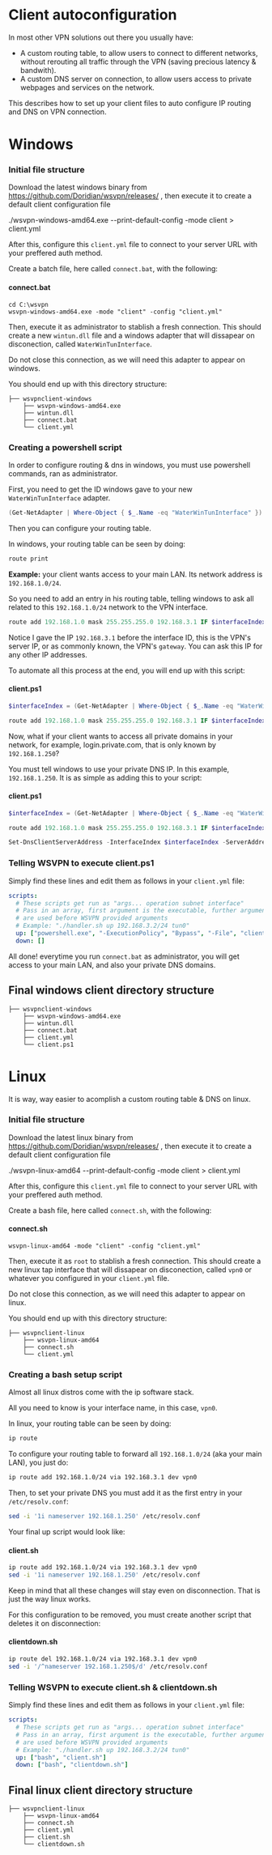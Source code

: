 # Client autoconfiguration
In most other VPN solutions out there you usually have:

- A custom routing table, to allow users to connect to different networks, without rerouting all traffic through the VPN (saving precious latency & bandwith).
- A custom DNS server on connection, to allow users access to private webpages and services on the network.

This describes how to set up your client files to auto configure  IP routing and DNS on VPN connection.

# Windows
### Initial file structure

Download the latest windows binary from https://github.com/Doridian/wsvpn/releases/ , then execute it to create a default client configuration file

./wsvpn-windows-amd64.exe --print-default-config -mode client > client.yml

After this, configure this `client.yml` file to connect to your server URL with your preffered auth method.

Create a batch file, here called `connect.bat`, with the following:

#### connect.bat
```batch
cd C:\wsvpn
wsvpn-windows-amd64.exe -mode "client" -config "client.yml"
```
Then, execute it as administrator to stablish a fresh connection. 
This should create a new `wintun.dll` file and a windows adapter that will dissapear on disconection, called `WaterWinTunInterface`.

Do not close this connection, as we will need this adapter to appear on windows.

You should end up with this directory structure:
```
├── wsvpnclient-windows
    ├── wsvpn-windows-amd64.exe
    ├── wintun.dll
    ├── connect.bat
    └── client.yml
```

### Creating a powershell script
In order to configure routing & dns in windows, you must use powershell commands, ran as administrator.

First, you need to get the ID windows gave to your new `WaterWinTunInterface` adapter.

```powershell
(Get-NetAdapter | Where-Object { $_.Name -eq "WaterWinTunInterface" }).InterfaceIndex
```

Then you can configure your routing table.

In windows, your routing table can be seen by doing:
```powershell
route print
```

**Example:** your client wants access to your main LAN. Its network address is `192.168.1.0/24`.

So you need to add an entry in his routing table, telling windows to ask all related to this `192.168.1.0/24` network to the VPN interface.

```powershell
route add 192.168.1.0 mask 255.255.255.0 192.168.3.1 IF $interfaceIndex
```
Notice I gave the IP `192.168.3.1` before the interface ID, this is the VPN's server IP, or as commonly known, the VPN's `gateway`. You can ask this IP for any other IP addresses.

To automate all this process at the end, you will end up with this script:
#### client.ps1
```powershell
$interfaceIndex = (Get-NetAdapter | Where-Object { $_.Name -eq "WaterWinTunInterface" }).InterfaceIndex

route add 192.168.1.0 mask 255.255.255.0 192.168.3.1 IF $interfaceIndex
```

Now, what if your client wants to access all private domains in your network, for example, login.private.com, that is only known by `192.168.1.250`?

You must tell windows to use your private DNS IP. In this example, `192.168.1.250`. It is as simple as adding this to your script:

#### client.ps1
```powershell
$interfaceIndex = (Get-NetAdapter | Where-Object { $_.Name -eq "WaterWinTunInterface" }).InterfaceIndex

route add 192.168.1.0 mask 255.255.255.0 192.168.3.1 IF $interfaceIndex

Set-DnsClientServerAddress -InterfaceIndex $interfaceIndex -ServerAddresses 192.168.1.250
```

### Telling WSVPN to execute client.ps1
Simply find these lines and edit them as follows in your `client.yml` file:

```yaml
scripts:
  # These scripts get run as "args... operation subnet interface"
  # Pass in an array, first argument is the executable, further arguments
  # are used before WSVPN provided arguments
  # Example: "./handler.sh up 192.168.3.2/24 tun0"
  up: ["powershell.exe", "-ExecutionPolicy", "Bypass", "-File", "client.ps1"]
  down: []
```

All done! everytime you run `connect.bat` as administrator, you will get access to your main LAN, and also your private DNS domains.

## Final windows client directory structure
```
├── wsvpnclient-windows
    ├── wsvpn-windows-amd64.exe
    ├── wintun.dll
    ├── connect.bat
    ├── client.yml
    └── client.ps1
```

# Linux
It is way, way easier to acomplish a custom routing table & DNS on linux.

### Initial file structure

Download the latest linux binary from https://github.com/Doridian/wsvpn/releases/ , then execute it to create a default client configuration file

./wsvpn-linux-amd64
 --print-default-config -mode client > client.yml

After this, configure this `client.yml` file to connect to your server URL with your preffered auth method.

Create a bash file, here called `connect.sh`, with the following:

#### connect.sh
```batch
wsvpn-linux-amd64 -mode "client" -config "client.yml"
```
Then, execute it as `root` to stablish a fresh connection. 
This should create a new linux tap interface that will dissapear on disconection, called `vpn0` or whatever you configured in your `client.yml` file.

Do not close this connection, as we will need this adapter to appear on linux.

You should end up with this directory structure:
```
├── wsvpnclient-linux
    ├── wsvpn-linux-amd64
    ├── connect.sh
    └── client.yml
```
### Creating a bash setup script
Almost all linux distros come with the ip software stack.

All you need to know is your interface name, in this case, `vpn0`.

In linux, your routing table can be seen by doing:
```powershell
ip route
```

To configure your routing table to forward all `192.168.1.0/24` (aka your main LAN), you just do:

```bash
ip route add 192.168.1.0/24 via 192.168.3.1 dev vpn0
```

Then, to set your private DNS you must add it as the first entry in your `/etc/resolv.conf`:
```bash
sed -i '1i nameserver 192.168.1.250' /etc/resolv.conf
```

Your final up script would look like:

#### client.sh
```bash
ip route add 192.168.1.0/24 via 192.168.3.1 dev vpn0
sed -i '1i nameserver 192.168.1.250' /etc/resolv.conf
```


Keep in mind that all these changes will stay even on disconnection. That is just the way linux works.

For this configuration to be removed, you must create another script that deletes it on disconnection:

#### clientdown.sh
```bash
ip route del 192.168.1.0/24 via 192.168.3.1 dev vpn0
sed -i '/^nameserver 192.168.1.250$/d' /etc/resolv.conf
```

### Telling WSVPN to execute client.sh & clientdown.sh
Simply find these lines and edit them as follows in your `client.yml` file:

```yaml
scripts:
  # These scripts get run as "args... operation subnet interface"
  # Pass in an array, first argument is the executable, further arguments
  # are used before WSVPN provided arguments
  # Example: "./handler.sh up 192.168.3.2/24 tun0"
  up: ["bash", "client.sh"]
  down: ["bash", "clientdown.sh"]
```

## Final linux client directory structure
```
├── wsvpnclient-linux
    ├── wsvpn-linux-amd64
    ├── connect.sh
    ├── client.yml
    ├── client.sh
    └── clientdown.sh
```
